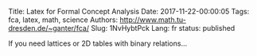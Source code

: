Title: Latex for Formal Concept Analysis
Date: 2017-11-22-00:00:05
Tags: fca, latex, math, science
Authors: http://www.math.tu-dresden.de/~ganter/fca/
Slug: 1NvHybtPck
Lang: fr
status: published

If you need lattices or 2D tables with binary relations…
